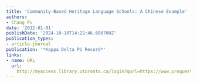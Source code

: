 ```yaml
---
title: 'Community-Based Heritage Language Schools: A Chinese Example'
authors:
- Chang Pu
date: '2012-01-01'
publishDate: '2024-10-10T14:22:46.686700Z'
publication_types:
- article-journal
publication: '*Kappa Delta Pi Record*'
links:
- name: URL
  url: 
    http://myaccess.library.utoronto.ca/login?qurl=https://www.proquest.com/docview/1347461540?accountid=14771&bdid=38382&_bd=nSA0o1c4bZ77Mkw7w4RKU1GEfrI%3D
---
```

